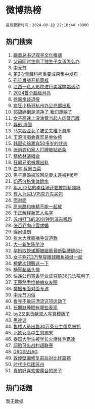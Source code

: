 # 微博热榜

`最后更新时间：2024-08-18 22:10:44 +0800`

## 热门搜索

1. [跟着总书记探寻文化根魂](https://m.weibo.cn/search?containerid=100103type%3D1%26t%3D10%26q%3D%23%E8%B7%9F%E7%9D%80%E6%80%BB%E4%B9%A6%E8%AE%B0%E6%8E%A2%E5%AF%BB%E6%96%87%E5%8C%96%E6%A0%B9%E9%AD%82%23&stream_entry_id=51&isnewpage=1&extparam=seat%3D1%26stream_entry_id%3D51%26c_type%3D51%26dgr%3D0%26cate%3D10103%26q%3D%2523%25E8%25B7%259F%25E7%259D%2580%25E6%2580%25BB%25E4%25B9%25A6%25E8%25AE%25B0%25E6%258E%25A2%25E5%25AF%25BB%25E6%2596%2587%25E5%258C%2596%25E6%25A0%25B9%25E9%25AD%2582%2523%26pos%3D0%26filter_type%3Drealtimehot%26display_time%3D1723990243%26pre_seqid%3D172399024321003155917)
1. [父母同时生病了独生子女该怎么办](https://m.weibo.cn/search?containerid=100103type%3D1%26t%3D10%26q%3D%23%E7%88%B6%E6%AF%8D%E5%90%8C%E6%97%B6%E7%94%9F%E7%97%85%E4%BA%86%E7%8B%AC%E7%94%9F%E5%AD%90%E5%A5%B3%E8%AF%A5%E6%80%8E%E4%B9%88%E5%8A%9E%23&stream_entry_id=31&isnewpage=1&extparam=seat%3D1%26stream_entry_id%3D31%26q%3D%2523%25E7%2588%25B6%25E6%25AF%258D%25E5%2590%258C%25E6%2597%25B6%25E7%2594%259F%25E7%2597%2585%25E4%25BA%2586%25E7%258B%25AC%25E7%2594%259F%25E5%25AD%2590%25E5%25A5%25B3%25E8%25AF%25A5%25E6%2580%258E%25E4%25B9%2588%25E5%258A%259E%2523%26dgr%3D0%26band_rank%3D1%26pos%3D0%26filter_type%3Drealtimehot%26c_type%3D31%26cate%3D5001%26realpos%3D1%26lcate%3D5001%26flag%3D2%26display_time%3D1723990243%26pre_seqid%3D172399024321003155917)
1. [中元节](https://m.weibo.cn/search?containerid=100103type%3D1%26t%3D10%26q%3D%E4%B8%AD%E5%85%83%E8%8A%82&stream_entry_id=31&isnewpage=1&extparam=seat%3D1%26stream_entry_id%3D31%26q%3D%25E4%25B8%25AD%25E5%2585%2583%25E8%258A%2582%26dgr%3D0%26band_rank%3D2%26pos%3D1%26filter_type%3Drealtimehot%26c_type%3D31%26cate%3D5001%26realpos%3D2%26lcate%3D5001%26flag%3D16%26display_time%3D1723990243%26pre_seqid%3D172399024321003155917)
1. [第2次青藏科考重要成果集中发布](https://m.weibo.cn/search?containerid=100103type%3D1%26t%3D10%26q%3D%23%E7%AC%AC2%E6%AC%A1%E9%9D%92%E8%97%8F%E7%A7%91%E8%80%83%E9%87%8D%E8%A6%81%E6%88%90%E6%9E%9C%E9%9B%86%E4%B8%AD%E5%8F%91%E5%B8%83%23&stream_entry_id=31&isnewpage=1&extparam=seat%3D1%26stream_entry_id%3D31%26q%3D%2523%25E7%25AC%25AC2%25E6%25AC%25A1%25E9%259D%2592%25E8%2597%258F%25E7%25A7%2591%25E8%2580%2583%25E9%2587%258D%25E8%25A6%2581%25E6%2588%2590%25E6%259E%259C%25E9%259B%2586%25E4%25B8%25AD%25E5%258F%2591%25E5%25B8%2583%2523%26dgr%3D0%26band_rank%3D3%26pos%3D2%26filter_type%3Drealtimehot%26c_type%3D31%26cate%3D5001%26realpos%3D3%26lcate%3D5001%26flag%3D1%26display_time%3D1723990243%26pre_seqid%3D172399024321003155917)
1. [孔笙肖战开机同框](https://m.weibo.cn/search?containerid=100103type%3D1%26t%3D10%26q%3D%23%E5%AD%94%E7%AC%99%E8%82%96%E6%88%98%E5%BC%80%E6%9C%BA%E5%90%8C%E6%A1%86%23&stream_entry_id=31&isnewpage=1&extparam=seat%3D1%26stream_entry_id%3D31%26q%3D%2523%25E5%25AD%2594%25E7%25AC%2599%25E8%2582%2596%25E6%2588%2598%25E5%25BC%2580%25E6%259C%25BA%25E5%2590%258C%25E6%25A1%2586%2523%26dgr%3D0%26band_rank%3D4%26pos%3D3%26filter_type%3Drealtimehot%26c_type%3D31%26cate%3D5001%26realpos%3D4%26lcate%3D5001%26flag%3D1%26display_time%3D1723990243%26pre_seqid%3D172399024321003155917)
1. [江西一私人影院进行卖淫嫖娼活动](https://m.weibo.cn/search?containerid=100103type%3D1%26t%3D10%26q%3D%23%E6%B1%9F%E8%A5%BF%E4%B8%80%E7%A7%81%E4%BA%BA%E5%BD%B1%E9%99%A2%E8%BF%9B%E8%A1%8C%E5%8D%96%E6%B7%AB%E5%AB%96%E5%A8%BC%E6%B4%BB%E5%8A%A8%23&stream_entry_id=31&isnewpage=1&extparam=seat%3D1%26stream_entry_id%3D31%26q%3D%2523%25E6%25B1%259F%25E8%25A5%25BF%25E4%25B8%2580%25E7%25A7%2581%25E4%25BA%25BA%25E5%25BD%25B1%25E9%2599%25A2%25E8%25BF%259B%25E8%25A1%258C%25E5%258D%2596%25E6%25B7%25AB%25E5%25AB%2596%25E5%25A8%25BC%25E6%25B4%25BB%25E5%258A%25A8%2523%26dgr%3D0%26band_rank%3D5%26pos%3D4%26filter_type%3Drealtimehot%26c_type%3D31%26cate%3D5001%26realpos%3D5%26lcate%3D5001%26flag%3D2%26display_time%3D1723990243%26pre_seqid%3D172399024321003155917)
1. [2024首个超级月亮](https://m.weibo.cn/search?containerid=100103type%3D1%26t%3D10%26q%3D%232024%E9%A6%96%E4%B8%AA%E8%B6%85%E7%BA%A7%E6%9C%88%E4%BA%AE%23&stream_entry_id=31&isnewpage=1&extparam=seat%3D1%26stream_entry_id%3D31%26q%3D%25232024%25E9%25A6%2596%25E4%25B8%25AA%25E8%25B6%2585%25E7%25BA%25A7%25E6%259C%2588%25E4%25BA%25AE%2523%26dgr%3D0%26band_rank%3D6%26pos%3D5%26filter_type%3Drealtimehot%26c_type%3D31%26cate%3D5001%26realpos%3D6%26lcate%3D5001%26flag%3D1%26display_time%3D1723990243%26pre_seqid%3D172399024321003155917)
1. [徐嘉余谈退役](https://m.weibo.cn/search?containerid=100103type%3D1%26t%3D10%26q%3D%23%E5%BE%90%E5%98%89%E4%BD%99%E8%B0%88%E9%80%80%E5%BD%B9%23&stream_entry_id=31&isnewpage=1&extparam=seat%3D1%26stream_entry_id%3D31%26q%3D%2523%25E5%25BE%2590%25E5%2598%2589%25E4%25BD%2599%25E8%25B0%2588%25E9%2580%2580%25E5%25BD%25B9%2523%26dgr%3D0%26band_rank%3D7%26pos%3D6%26filter_type%3Drealtimehot%26c_type%3D31%26cate%3D5001%26realpos%3D7%26lcate%3D5001%26flag%3D0%26display_time%3D1723990243%26pre_seqid%3D172399024321003155917)
1. [疯狂小杨哥杭州办公总部出租](https://m.weibo.cn/search?containerid=100103type%3D1%26t%3D10%26q%3D%23%E7%96%AF%E7%8B%82%E5%B0%8F%E6%9D%A8%E5%93%A5%E6%9D%AD%E5%B7%9E%E5%8A%9E%E5%85%AC%E6%80%BB%E9%83%A8%E5%87%BA%E7%A7%9F%23&stream_entry_id=31&isnewpage=1&extparam=seat%3D1%26stream_entry_id%3D31%26q%3D%2523%25E7%2596%25AF%25E7%258B%2582%25E5%25B0%258F%25E6%259D%25A8%25E5%2593%25A5%25E6%259D%25AD%25E5%25B7%259E%25E5%258A%259E%25E5%2585%25AC%25E6%2580%25BB%25E9%2583%25A8%25E5%2587%25BA%25E7%25A7%259F%2523%26dgr%3D0%26band_rank%3D8%26pos%3D7%26filter_type%3Drealtimehot%26c_type%3D31%26cate%3D5001%26realpos%3D8%26lcate%3D5001%26flag%3D2%26display_time%3D1723990243%26pre_seqid%3D172399024321003155917)
1. [郭碧婷倒是清净了 我们遭殃了](https://m.weibo.cn/search?containerid=100103type%3D1%26t%3D10%26q%3D%E9%83%AD%E7%A2%A7%E5%A9%B7%E5%80%92%E6%98%AF%E6%B8%85%E5%87%80%E4%BA%86+%E6%88%91%E4%BB%AC%E9%81%AD%E6%AE%83%E4%BA%86&stream_entry_id=31&isnewpage=1&extparam=seat%3D1%26stream_entry_id%3D31%26q%3D%25E9%2583%25AD%25E7%25A2%25A7%25E5%25A9%25B7%25E5%2580%2592%25E6%2598%25AF%25E6%25B8%2585%25E5%2587%2580%25E4%25BA%2586%2520%25E6%2588%2591%25E4%25BB%25AC%25E9%2581%25AD%25E6%25AE%2583%25E4%25BA%2586%26dgr%3D0%26band_rank%3D9%26pos%3D8%26filter_type%3Drealtimehot%26c_type%3D31%26cate%3D5001%26realpos%3D9%26lcate%3D5001%26flag%3D2%26display_time%3D1723990243%26pre_seqid%3D172399024321003155917)
1. [女子高速上没油竟当起人肉警示牌](https://m.weibo.cn/search?containerid=100103type%3D1%26t%3D10%26q%3D%23%E5%A5%B3%E5%AD%90%E9%AB%98%E9%80%9F%E4%B8%8A%E6%B2%A1%E6%B2%B9%E7%AB%9F%E5%BD%93%E8%B5%B7%E4%BA%BA%E8%82%89%E8%AD%A6%E7%A4%BA%E7%89%8C%23&stream_entry_id=31&isnewpage=1&extparam=seat%3D1%26stream_entry_id%3D31%26q%3D%2523%25E5%25A5%25B3%25E5%25AD%2590%25E9%25AB%2598%25E9%2580%259F%25E4%25B8%258A%25E6%25B2%25A1%25E6%25B2%25B9%25E7%25AB%259F%25E5%25BD%2593%25E8%25B5%25B7%25E4%25BA%25BA%25E8%2582%2589%25E8%25AD%25A6%25E7%25A4%25BA%25E7%2589%258C%2523%26dgr%3D0%26band_rank%3D10%26pos%3D9%26filter_type%3Drealtimehot%26c_type%3D31%26cate%3D5001%26realpos%3D10%26lcate%3D5001%26flag%3D1%26display_time%3D1723990243%26pre_seqid%3D172399024321003155917)
1. [异形 降智](https://m.weibo.cn/search?containerid=100103type%3D1%26t%3D10%26q%3D%E5%BC%82%E5%BD%A2+%E9%99%8D%E6%99%BA&stream_entry_id=31&isnewpage=1&extparam=seat%3D1%26stream_entry_id%3D31%26q%3D%25E5%25BC%2582%25E5%25BD%25A2%2520%25E9%2599%258D%25E6%2599%25BA%26dgr%3D0%26band_rank%3D11%26pos%3D10%26filter_type%3Drealtimehot%26c_type%3D31%26cate%3D5001%26realpos%3D11%26lcate%3D5001%26flag%3D2%26display_time%3D1723990243%26pre_seqid%3D172399024321003155917)
1. [马来西亚女子被丈夫推下悬崖](https://m.weibo.cn/search?containerid=100103type%3D1%26t%3D10%26q%3D%23%E9%A9%AC%E6%9D%A5%E8%A5%BF%E4%BA%9A%E5%A5%B3%E5%AD%90%E8%A2%AB%E4%B8%88%E5%A4%AB%E6%8E%A8%E4%B8%8B%E6%82%AC%E5%B4%96%23&stream_entry_id=31&isnewpage=1&extparam=seat%3D1%26stream_entry_id%3D31%26q%3D%2523%25E9%25A9%25AC%25E6%259D%25A5%25E8%25A5%25BF%25E4%25BA%259A%25E5%25A5%25B3%25E5%25AD%2590%25E8%25A2%25AB%25E4%25B8%2588%25E5%25A4%25AB%25E6%258E%25A8%25E4%25B8%258B%25E6%2582%25AC%25E5%25B4%2596%2523%26dgr%3D0%26band_rank%3D12%26pos%3D11%26filter_type%3Drealtimehot%26c_type%3D31%26cate%3D5001%26realpos%3D12%26lcate%3D5001%26flag%3D1%26display_time%3D1723990243%26pre_seqid%3D172399024321003155917)
1. [王源演唱会嘉宾是单依纯](https://m.weibo.cn/search?containerid=100103type%3D1%26t%3D10%26q%3D%23%E7%8E%8B%E6%BA%90%E6%BC%94%E5%94%B1%E4%BC%9A%E5%98%89%E5%AE%BE%E6%98%AF%E5%8D%95%E4%BE%9D%E7%BA%AF%23&stream_entry_id=31&isnewpage=1&extparam=seat%3D1%26stream_entry_id%3D31%26q%3D%2523%25E7%258E%258B%25E6%25BA%2590%25E6%25BC%2594%25E5%2594%25B1%25E4%25BC%259A%25E5%2598%2589%25E5%25AE%25BE%25E6%2598%25AF%25E5%258D%2595%25E4%25BE%259D%25E7%25BA%25AF%2523%26dgr%3D0%26band_rank%3D13%26pos%3D12%26filter_type%3Drealtimehot%26c_type%3D31%26cate%3D5001%26realpos%3D13%26lcate%3D5001%26flag%3D0%26display_time%3D1723990243%26pre_seqid%3D172399024321003155917)
1. [韩国恋综嘉宾50多岁的状态](https://m.weibo.cn/search?containerid=100103type%3D1%26t%3D10%26q%3D%23%E9%9F%A9%E5%9B%BD%E6%81%8B%E7%BB%BC%E5%98%89%E5%AE%BE50%E5%A4%9A%E5%B2%81%E7%9A%84%E7%8A%B6%E6%80%81%23&stream_entry_id=31&isnewpage=1&extparam=seat%3D1%26stream_entry_id%3D31%26q%3D%2523%25E9%259F%25A9%25E5%259B%25BD%25E6%2581%258B%25E7%25BB%25BC%25E5%2598%2589%25E5%25AE%25BE50%25E5%25A4%259A%25E5%25B2%2581%25E7%259A%2584%25E7%258A%25B6%25E6%2580%2581%2523%26dgr%3D0%26band_rank%3D14%26pos%3D13%26filter_type%3Drealtimehot%26c_type%3D31%26cate%3D5001%26realpos%3D14%26lcate%3D5001%26flag%3D2%26display_time%3D1723990243%26pre_seqid%3D172399024321003155917)
1. [张雨霏和家人打牌被贴纸条](https://m.weibo.cn/search?containerid=100103type%3D1%26t%3D10%26q%3D%23%E5%BC%A0%E9%9B%A8%E9%9C%8F%E5%92%8C%E5%AE%B6%E4%BA%BA%E6%89%93%E7%89%8C%E8%A2%AB%E8%B4%B4%E7%BA%B8%E6%9D%A1%23&stream_entry_id=31&isnewpage=1&extparam=seat%3D1%26stream_entry_id%3D31%26q%3D%2523%25E5%25BC%25A0%25E9%259B%25A8%25E9%259C%258F%25E5%2592%258C%25E5%25AE%25B6%25E4%25BA%25BA%25E6%2589%2593%25E7%2589%258C%25E8%25A2%25AB%25E8%25B4%25B4%25E7%25BA%25B8%25E6%259D%25A1%2523%26dgr%3D0%26band_rank%3D15%26pos%3D14%26filter_type%3Drealtimehot%26c_type%3D31%26cate%3D5001%26realpos%3D15%26lcate%3D5001%26flag%3D2%26display_time%3D1723990243%26pre_seqid%3D172399024321003155917)
1. [蔡依林演唱会](https://m.weibo.cn/search?containerid=100103type%3D1%26t%3D10%26q%3D%E8%94%A1%E4%BE%9D%E6%9E%97%E6%BC%94%E5%94%B1%E4%BC%9A&stream_entry_id=31&isnewpage=1&extparam=seat%3D1%26stream_entry_id%3D31%26q%3D%25E8%2594%25A1%25E4%25BE%259D%25E6%259E%2597%25E6%25BC%2594%25E5%2594%25B1%25E4%25BC%259A%26dgr%3D0%26band_rank%3D16%26pos%3D15%26filter_type%3Drealtimehot%26c_type%3D31%26cate%3D5001%26realpos%3D16%26lcate%3D5001%26flag%3D1%26display_time%3D1723990243%26pre_seqid%3D172399024321003155917)
1. [狂飙兄弟被爆出轨](https://m.weibo.cn/search?containerid=100103type%3D1%26t%3D10%26q%3D%23%E7%8B%82%E9%A3%99%E5%85%84%E5%BC%9F%E8%A2%AB%E7%88%86%E5%87%BA%E8%BD%A8%23&stream_entry_id=31&isnewpage=1&extparam=seat%3D1%26stream_entry_id%3D31%26q%3D%2523%25E7%258B%2582%25E9%25A3%2599%25E5%2585%2584%25E5%25BC%259F%25E8%25A2%25AB%25E7%2588%2586%25E5%2587%25BA%25E8%25BD%25A8%2523%26dgr%3D0%26band_rank%3D17%26pos%3D16%26filter_type%3Drealtimehot%26c_type%3D31%26cate%3D5001%26realpos%3D17%26lcate%3D5001%26flag%3D2%26display_time%3D1723990243%26pre_seqid%3D172399024321003155917)
1. [白宇 叔圈白菜](https://m.weibo.cn/search?containerid=100103type%3D1%26t%3D10%26q%3D%E7%99%BD%E5%AE%87+%E5%8F%94%E5%9C%88%E7%99%BD%E8%8F%9C&stream_entry_id=31&isnewpage=1&extparam=seat%3D1%26stream_entry_id%3D31%26q%3D%25E7%2599%25BD%25E5%25AE%2587%2520%25E5%258F%2594%25E5%259C%2588%25E7%2599%25BD%25E8%258F%259C%26dgr%3D0%26band_rank%3D18%26pos%3D17%26filter_type%3Drealtimehot%26c_type%3D31%26cate%3D5001%26realpos%3D18%26lcate%3D5001%26flag%3D1%26display_time%3D1723990243%26pre_seqid%3D172399024321003155917)
1. [男子离婚被驳回杀妻未遂被判6年](https://m.weibo.cn/search?containerid=100103type%3D1%26t%3D10%26q%3D%23%E7%94%B7%E5%AD%90%E7%A6%BB%E5%A9%9A%E8%A2%AB%E9%A9%B3%E5%9B%9E%E6%9D%80%E5%A6%BB%E6%9C%AA%E9%81%82%E8%A2%AB%E5%88%A46%E5%B9%B4%23&stream_entry_id=31&isnewpage=1&extparam=seat%3D1%26stream_entry_id%3D31%26q%3D%2523%25E7%2594%25B7%25E5%25AD%2590%25E7%25A6%25BB%25E5%25A9%259A%25E8%25A2%25AB%25E9%25A9%25B3%25E5%259B%259E%25E6%259D%2580%25E5%25A6%25BB%25E6%259C%25AA%25E9%2581%2582%25E8%25A2%25AB%25E5%2588%25A46%25E5%25B9%25B4%2523%26dgr%3D0%26band_rank%3D19%26pos%3D18%26filter_type%3Drealtimehot%26c_type%3D31%26cate%3D5001%26realpos%3D19%26lcate%3D5001%26flag%3D0%26display_time%3D1723990243%26pre_seqid%3D172399024321003155917)
1. [奶茶价格集体跳水](https://m.weibo.cn/search?containerid=100103type%3D1%26t%3D10%26q%3D%23%E5%A5%B6%E8%8C%B6%E4%BB%B7%E6%A0%BC%E9%9B%86%E4%BD%93%E8%B7%B3%E6%B0%B4%23&stream_entry_id=31&isnewpage=1&extparam=seat%3D1%26stream_entry_id%3D31%26q%3D%2523%25E5%25A5%25B6%25E8%258C%25B6%25E4%25BB%25B7%25E6%25A0%25BC%25E9%259B%2586%25E4%25BD%2593%25E8%25B7%25B3%25E6%25B0%25B4%2523%26dgr%3D0%26band_rank%3D20%26pos%3D19%26filter_type%3Drealtimehot%26c_type%3D31%26cate%3D5001%26realpos%3D20%26lcate%3D5001%26flag%3D0%26display_time%3D1723990243%26pre_seqid%3D172399024321003155917)
1. [年入22亿的李佳琦还要披荆斩棘吗](https://m.weibo.cn/search?containerid=100103type%3D1%26t%3D10%26q%3D%23%E5%B9%B4%E5%85%A522%E4%BA%BF%E7%9A%84%E6%9D%8E%E4%BD%B3%E7%90%A6%E8%BF%98%E8%A6%81%E6%8A%AB%E8%8D%86%E6%96%A9%E6%A3%98%E5%90%97%23&stream_entry_id=31&isnewpage=1&extparam=seat%3D1%26stream_entry_id%3D31%26q%3D%2523%25E5%25B9%25B4%25E5%2585%25A522%25E4%25BA%25BF%25E7%259A%2584%25E6%259D%258E%25E4%25BD%25B3%25E7%2590%25A6%25E8%25BF%2598%25E8%25A6%2581%25E6%258A%25AB%25E8%258D%2586%25E6%2596%25A9%25E6%25A3%2598%25E5%2590%2597%2523%26dgr%3D0%26band_rank%3D21%26pos%3D20%26filter_type%3Drealtimehot%26c_type%3D31%26cate%3D5001%26realpos%3D21%26lcate%3D5001%26flag%3D0%26display_time%3D1723990243%26pre_seqid%3D172399024321003155917)
1. [有人为买LV巧克力先买包](https://m.weibo.cn/search?containerid=100103type%3D1%26t%3D10%26q%3D%23%E6%9C%89%E4%BA%BA%E4%B8%BA%E4%B9%B0LV%E5%B7%A7%E5%85%8B%E5%8A%9B%E5%85%88%E4%B9%B0%E5%8C%85%23&stream_entry_id=31&isnewpage=1&extparam=seat%3D1%26stream_entry_id%3D31%26q%3D%2523%25E6%259C%2589%25E4%25BA%25BA%25E4%25B8%25BA%25E4%25B9%25B0LV%25E5%25B7%25A7%25E5%2585%258B%25E5%258A%259B%25E5%2585%2588%25E4%25B9%25B0%25E5%258C%2585%2523%26dgr%3D0%26band_rank%3D22%26pos%3D21%26filter_type%3Drealtimehot%26c_type%3D31%26cate%3D5001%26realpos%3D22%26lcate%3D5001%26flag%3D0%26display_time%3D1723990243%26pre_seqid%3D172399024321003155917)
1. [面对面](https://m.weibo.cn/search?containerid=100103type%3D1%26t%3D10%26q%3D%E9%9D%A2%E5%AF%B9%E9%9D%A2&stream_entry_id=31&isnewpage=1&extparam=seat%3D1%26stream_entry_id%3D31%26q%3D%25E9%259D%25A2%25E5%25AF%25B9%25E9%259D%25A2%26dgr%3D0%26band_rank%3D23%26pos%3D22%26filter_type%3Drealtimehot%26c_type%3D31%26cate%3D5001%26realpos%3D23%26lcate%3D5001%26flag%3D1%26display_time%3D1723990243%26pre_seqid%3D172399024321003155917)
1. [原来醋和味精不能一起放](https://m.weibo.cn/search?containerid=100103type%3D1%26t%3D10%26q%3D%23%E5%8E%9F%E6%9D%A5%E9%86%8B%E5%92%8C%E5%91%B3%E7%B2%BE%E4%B8%8D%E8%83%BD%E4%B8%80%E8%B5%B7%E6%94%BE%23&stream_entry_id=31&isnewpage=1&extparam=seat%3D1%26stream_entry_id%3D31%26q%3D%2523%25E5%258E%259F%25E6%259D%25A5%25E9%2586%258B%25E5%2592%258C%25E5%2591%25B3%25E7%25B2%25BE%25E4%25B8%258D%25E8%2583%25BD%25E4%25B8%2580%25E8%25B5%25B7%25E6%2594%25BE%2523%26dgr%3D0%26band_rank%3D24%26pos%3D23%26filter_type%3Drealtimehot%26c_type%3D31%26cate%3D5001%26realpos%3D24%26lcate%3D5001%26flag%3D1%26display_time%3D1723990243%26pre_seqid%3D172399024321003155917)
1. [于正解释新艺人名字](https://m.weibo.cn/search?containerid=100103type%3D1%26t%3D10%26q%3D%23%E4%BA%8E%E6%AD%A3%E8%A7%A3%E9%87%8A%E6%96%B0%E8%89%BA%E4%BA%BA%E5%90%8D%E5%AD%97%23&stream_entry_id=31&isnewpage=1&extparam=seat%3D1%26stream_entry_id%3D31%26q%3D%2523%25E4%25BA%258E%25E6%25AD%25A3%25E8%25A7%25A3%25E9%2587%258A%25E6%2596%25B0%25E8%2589%25BA%25E4%25BA%25BA%25E5%2590%258D%25E5%25AD%2597%2523%26dgr%3D0%26band_rank%3D25%26pos%3D24%26filter_type%3Drealtimehot%26c_type%3D31%26cate%3D5001%26realpos%3D25%26lcate%3D5001%26flag%3D1%26display_time%3D1723990243%26pre_seqid%3D172399024321003155917)
1. [苏州打飞的30分钟到浦东机场](https://m.weibo.cn/search?containerid=100103type%3D1%26t%3D10%26q%3D%23%E8%8B%8F%E5%B7%9E%E6%89%93%E9%A3%9E%E7%9A%8430%E5%88%86%E9%92%9F%E5%88%B0%E6%B5%A6%E4%B8%9C%E6%9C%BA%E5%9C%BA%23&stream_entry_id=31&isnewpage=1&extparam=seat%3D1%26stream_entry_id%3D31%26q%3D%2523%25E8%258B%258F%25E5%25B7%259E%25E6%2589%2593%25E9%25A3%259E%25E7%259A%258430%25E5%2588%2586%25E9%2592%259F%25E5%2588%25B0%25E6%25B5%25A6%25E4%25B8%259C%25E6%259C%25BA%25E5%259C%25BA%2523%26dgr%3D0%26band_rank%3D26%26pos%3D25%26filter_type%3Drealtimehot%26c_type%3D31%26cate%3D5001%26realpos%3D26%26lcate%3D5001%26flag%3D0%26display_time%3D1723990243%26pre_seqid%3D172399024321003155917)
1. [张百乔向小雪求婚](https://m.weibo.cn/search?containerid=100103type%3D1%26t%3D10%26q%3D%23%E5%BC%A0%E7%99%BE%E4%B9%94%E5%90%91%E5%B0%8F%E9%9B%AA%E6%B1%82%E5%A9%9A%23&stream_entry_id=31&isnewpage=1&extparam=seat%3D1%26stream_entry_id%3D31%26q%3D%2523%25E5%25BC%25A0%25E7%2599%25BE%25E4%25B9%2594%25E5%2590%2591%25E5%25B0%258F%25E9%259B%25AA%25E6%25B1%2582%25E5%25A9%259A%2523%26dgr%3D0%26band_rank%3D27%26pos%3D26%26filter_type%3Drealtimehot%26c_type%3D31%26cate%3D5001%26realpos%3D27%26lcate%3D5001%26flag%3D0%26display_time%3D1723990243%26pre_seqid%3D172399024321003155917)
1. [得闲谨制](https://m.weibo.cn/search?containerid=100103type%3D1%26t%3D10%26q%3D%E5%BE%97%E9%97%B2%E8%B0%A8%E5%88%B6&stream_entry_id=31&isnewpage=1&extparam=seat%3D1%26stream_entry_id%3D31%26q%3D%25E5%25BE%2597%25E9%2597%25B2%25E8%25B0%25A8%25E5%2588%25B6%26dgr%3D0%26band_rank%3D28%26pos%3D27%26filter_type%3Drealtimehot%26c_type%3D31%26cate%3D5001%26realpos%3D28%26lcate%3D5001%26flag%3D1%26display_time%3D1723990243%26pre_seqid%3D172399024321003155917)
1. [张大大就直播争议道歉](https://m.weibo.cn/search?containerid=100103type%3D1%26t%3D10%26q%3D%23%E5%BC%A0%E5%A4%A7%E5%A4%A7%E5%B0%B1%E7%9B%B4%E6%92%AD%E4%BA%89%E8%AE%AE%E9%81%93%E6%AD%89%23&stream_entry_id=31&isnewpage=1&extparam=seat%3D1%26stream_entry_id%3D31%26q%3D%2523%25E5%25BC%25A0%25E5%25A4%25A7%25E5%25A4%25A7%25E5%25B0%25B1%25E7%259B%25B4%25E6%2592%25AD%25E4%25BA%2589%25E8%25AE%25AE%25E9%2581%2593%25E6%25AD%2589%2523%26dgr%3D0%26band_rank%3D29%26pos%3D28%26filter_type%3Drealtimehot%26c_type%3D31%26cate%3D5001%26realpos%3D29%26lcate%3D5001%26flag%3D1%26display_time%3D1723990243%26pre_seqid%3D172399024321003155917)
1. [大一新生陈芋汐](https://m.weibo.cn/search?containerid=100103type%3D1%26t%3D10%26q%3D%E5%A4%A7%E4%B8%80%E6%96%B0%E7%94%9F%E9%99%88%E8%8A%8B%E6%B1%90&stream_entry_id=31&isnewpage=1&extparam=seat%3D1%26stream_entry_id%3D31%26q%3D%25E5%25A4%25A7%25E4%25B8%2580%25E6%2596%25B0%25E7%2594%259F%25E9%2599%2588%25E8%258A%258B%25E6%25B1%2590%26dgr%3D0%26band_rank%3D30%26pos%3D29%26filter_type%3Drealtimehot%26c_type%3D31%26cate%3D5001%26realpos%3D30%26lcate%3D5001%26flag%3D0%26display_time%3D1723990243%26pre_seqid%3D172399024321003155917)
1. [孕妈取快递脚被砸筋骨断裂硬缝8针](https://m.weibo.cn/search?containerid=100103type%3D1%26t%3D10%26q%3D%23%E5%AD%95%E5%A6%88%E5%8F%96%E5%BF%AB%E9%80%92%E8%84%9A%E8%A2%AB%E7%A0%B8%E7%AD%8B%E9%AA%A8%E6%96%AD%E8%A3%82%E7%A1%AC%E7%BC%9D8%E9%92%88%23&stream_entry_id=31&isnewpage=1&extparam=seat%3D1%26stream_entry_id%3D31%26q%3D%2523%25E5%25AD%2595%25E5%25A6%2588%25E5%258F%2596%25E5%25BF%25AB%25E9%2580%2592%25E8%2584%259A%25E8%25A2%25AB%25E7%25A0%25B8%25E7%25AD%258B%25E9%25AA%25A8%25E6%2596%25AD%25E8%25A3%2582%25E7%25A1%25AC%25E7%25BC%259D8%25E9%2592%2588%2523%26dgr%3D0%26band_rank%3D31%26pos%3D30%26filter_type%3Drealtimehot%26c_type%3D31%26cate%3D5001%26realpos%3D31%26lcate%3D5001%26flag%3D0%26display_time%3D1723990243%26pre_seqid%3D172399024321003155917)
1. [女子称花3万整容眼球眼角被缝一起](https://m.weibo.cn/search?containerid=100103type%3D1%26t%3D10%26q%3D%23%E5%A5%B3%E5%AD%90%E7%A7%B0%E8%8A%B13%E4%B8%87%E6%95%B4%E5%AE%B9%E7%9C%BC%E7%90%83%E7%9C%BC%E8%A7%92%E8%A2%AB%E7%BC%9D%E4%B8%80%E8%B5%B7%23&stream_entry_id=31&isnewpage=1&extparam=seat%3D1%26stream_entry_id%3D31%26q%3D%2523%25E5%25A5%25B3%25E5%25AD%2590%25E7%25A7%25B0%25E8%258A%25B13%25E4%25B8%2587%25E6%2595%25B4%25E5%25AE%25B9%25E7%259C%25BC%25E7%2590%2583%25E7%259C%25BC%25E8%25A7%2592%25E8%25A2%25AB%25E7%25BC%259D%25E4%25B8%2580%25E8%25B5%25B7%2523%26dgr%3D0%26band_rank%3D32%26pos%3D31%26filter_type%3Drealtimehot%26c_type%3D31%26cate%3D5001%26realpos%3D32%26lcate%3D5001%26flag%3D0%26display_time%3D1723990243%26pre_seqid%3D172399024321003155917)
1. [檀健次顶胯这一下](https://m.weibo.cn/search?containerid=100103type%3D1%26t%3D10%26q%3D%E6%AA%80%E5%81%A5%E6%AC%A1%E9%A1%B6%E8%83%AF%E8%BF%99%E4%B8%80%E4%B8%8B&stream_entry_id=31&isnewpage=1&extparam=seat%3D1%26stream_entry_id%3D31%26q%3D%25E6%25AA%2580%25E5%2581%25A5%25E6%25AC%25A1%25E9%25A1%25B6%25E8%2583%25AF%25E8%25BF%2599%25E4%25B8%2580%25E4%25B8%258B%26dgr%3D0%26band_rank%3D33%26pos%3D32%26filter_type%3Drealtimehot%26c_type%3D31%26cate%3D5001%26realpos%3D33%26lcate%3D5001%26flag%3D0%26display_time%3D1723990243%26pre_seqid%3D172399024321003155917)
1. [杨幂超话头像](https://m.weibo.cn/search?containerid=100103type%3D1%26t%3D10%26q%3D%E6%9D%A8%E5%B9%82%E8%B6%85%E8%AF%9D%E5%A4%B4%E5%83%8F&stream_entry_id=31&isnewpage=1&extparam=seat%3D1%26stream_entry_id%3D31%26q%3D%25E6%259D%25A8%25E5%25B9%2582%25E8%25B6%2585%25E8%25AF%259D%25E5%25A4%25B4%25E5%2583%258F%26dgr%3D0%26band_rank%3D34%26pos%3D33%26filter_type%3Drealtimehot%26c_type%3D31%26cate%3D5001%26realpos%3D34%26lcate%3D5001%26flag%3D0%26display_time%3D1723990243%26pre_seqid%3D172399024321003155917)
1. [快递公司寄丢毕业证只赔36元法院判了](https://m.weibo.cn/search?containerid=100103type%3D1%26t%3D10%26q%3D%23%E5%BF%AB%E9%80%92%E5%85%AC%E5%8F%B8%E5%AF%84%E4%B8%A2%E6%AF%95%E4%B8%9A%E8%AF%81%E5%8F%AA%E8%B5%9436%E5%85%83%E6%B3%95%E9%99%A2%E5%88%A4%E4%BA%86%23&stream_entry_id=31&isnewpage=1&extparam=seat%3D1%26stream_entry_id%3D31%26q%3D%2523%25E5%25BF%25AB%25E9%2580%2592%25E5%2585%25AC%25E5%258F%25B8%25E5%25AF%2584%25E4%25B8%25A2%25E6%25AF%2595%25E4%25B8%259A%25E8%25AF%2581%25E5%258F%25AA%25E8%25B5%259436%25E5%2585%2583%25E6%25B3%2595%25E9%2599%25A2%25E5%2588%25A4%25E4%25BA%2586%2523%26dgr%3D0%26band_rank%3D35%26pos%3D34%26filter_type%3Drealtimehot%26c_type%3D31%26cate%3D5001%26realpos%3D35%26lcate%3D5001%26flag%3D1%26display_time%3D1723990243%26pre_seqid%3D172399024321003155917)
1. [王楚然手绘蛐蛐友友图](https://m.weibo.cn/search?containerid=100103type%3D1%26t%3D10%26q%3D%E7%8E%8B%E6%A5%9A%E7%84%B6%E6%89%8B%E7%BB%98%E8%9B%90%E8%9B%90%E5%8F%8B%E5%8F%8B%E5%9B%BE&stream_entry_id=31&isnewpage=1&extparam=seat%3D1%26stream_entry_id%3D31%26q%3D%25E7%258E%258B%25E6%25A5%259A%25E7%2584%25B6%25E6%2589%258B%25E7%25BB%2598%25E8%259B%2590%25E8%259B%2590%25E5%258F%258B%25E5%258F%258B%25E5%259B%25BE%26dgr%3D0%26band_rank%3D36%26pos%3D35%26filter_type%3Drealtimehot%26c_type%3D31%26cate%3D5001%26realpos%3D36%26lcate%3D5001%26flag%3D1%26display_time%3D1723990243%26pre_seqid%3D172399024321003155917)
1. [樊振东面对面专访](https://m.weibo.cn/search?containerid=100103type%3D1%26t%3D10%26q%3D%E6%A8%8A%E6%8C%AF%E4%B8%9C%E9%9D%A2%E5%AF%B9%E9%9D%A2%E4%B8%93%E8%AE%BF&stream_entry_id=31&isnewpage=1&extparam=seat%3D1%26stream_entry_id%3D31%26q%3D%25E6%25A8%258A%25E6%258C%25AF%25E4%25B8%259C%25E9%259D%25A2%25E5%25AF%25B9%25E9%259D%25A2%25E4%25B8%2593%25E8%25AE%25BF%26dgr%3D0%26band_rank%3D37%26pos%3D36%26filter_type%3Drealtimehot%26c_type%3D31%26cate%3D5001%26realpos%3D37%26lcate%3D5001%26flag%3D1%26display_time%3D1723990243%26pre_seqid%3D172399024321003155917)
1. [中元节习俗](https://m.weibo.cn/search?containerid=100103type%3D1%26t%3D10%26q%3D%E4%B8%AD%E5%85%83%E8%8A%82%E4%B9%A0%E4%BF%97&stream_entry_id=31&isnewpage=1&extparam=seat%3D1%26stream_entry_id%3D31%26q%3D%25E4%25B8%25AD%25E5%2585%2583%25E8%258A%2582%25E4%25B9%25A0%25E4%25BF%2597%26dgr%3D0%26band_rank%3D38%26pos%3D37%26filter_type%3Drealtimehot%26c_type%3D31%26cate%3D5001%26realpos%3D38%26lcate%3D5001%26flag%3D1%26display_time%3D1723990243%26pre_seqid%3D172399024321003155917)
1. [看完不敢玩漂流这项运动了](https://m.weibo.cn/search?containerid=100103type%3D1%26t%3D10%26q%3D%E7%9C%8B%E5%AE%8C%E4%B8%8D%E6%95%A2%E7%8E%A9%E6%BC%82%E6%B5%81%E8%BF%99%E9%A1%B9%E8%BF%90%E5%8A%A8%E4%BA%86&stream_entry_id=31&isnewpage=1&extparam=seat%3D1%26stream_entry_id%3D31%26q%3D%25E7%259C%258B%25E5%25AE%258C%25E4%25B8%258D%25E6%2595%25A2%25E7%258E%25A9%25E6%25BC%2582%25E6%25B5%2581%25E8%25BF%2599%25E9%25A1%25B9%25E8%25BF%2590%25E5%258A%25A8%25E4%25BA%2586%26dgr%3D0%26band_rank%3D39%26pos%3D38%26filter_type%3Drealtimehot%26c_type%3D31%26cate%3D5001%26realpos%3D39%26lcate%3D5001%26flag%3D0%26display_time%3D1723990243%26pre_seqid%3D172399024321003155917)
1. [长期缺睡眠有哪些表现](https://m.weibo.cn/search?containerid=100103type%3D1%26t%3D10%26q%3D%E9%95%BF%E6%9C%9F%E7%BC%BA%E7%9D%A1%E7%9C%A0%E6%9C%89%E5%93%AA%E4%BA%9B%E8%A1%A8%E7%8E%B0&stream_entry_id=31&isnewpage=1&extparam=seat%3D1%26stream_entry_id%3D31%26q%3D%25E9%2595%25BF%25E6%259C%259F%25E7%25BC%25BA%25E7%259D%25A1%25E7%259C%25A0%25E6%259C%2589%25E5%2593%25AA%25E4%25BA%259B%25E8%25A1%25A8%25E7%258E%25B0%26dgr%3D0%26band_rank%3D40%26pos%3D39%26filter_type%3Drealtimehot%26c_type%3D31%26cate%3D5001%26realpos%3D40%26lcate%3D5001%26flag%3D0%26display_time%3D1723990243%26pre_seqid%3D172399024321003155917)
1. [by2又来贡献双人写真模版了](https://m.weibo.cn/search?containerid=100103type%3D1%26t%3D10%26q%3D%23by2%E5%8F%88%E6%9D%A5%E8%B4%A1%E7%8C%AE%E5%8F%8C%E4%BA%BA%E5%86%99%E7%9C%9F%E6%A8%A1%E7%89%88%E4%BA%86%23&stream_entry_id=31&isnewpage=1&extparam=seat%3D1%26stream_entry_id%3D31%26q%3D%2523by2%25E5%258F%2588%25E6%259D%25A5%25E8%25B4%25A1%25E7%258C%25AE%25E5%258F%258C%25E4%25BA%25BA%25E5%2586%2599%25E7%259C%259F%25E6%25A8%25A1%25E7%2589%2588%25E4%25BA%2586%2523%26dgr%3D0%26band_rank%3D41%26pos%3D40%26filter_type%3Drealtimehot%26c_type%3D31%26cate%3D5001%26realpos%3D41%26lcate%3D5001%26flag%3D0%26display_time%3D1723990243%26pre_seqid%3D172399024321003155917)
1. [黑神话](https://m.weibo.cn/search?containerid=100103type%3D1%26t%3D10%26q%3D%E9%BB%91%E7%A5%9E%E8%AF%9D&stream_entry_id=31&isnewpage=1&extparam=seat%3D1%26stream_entry_id%3D31%26q%3D%25E9%25BB%2591%25E7%25A5%259E%25E8%25AF%259D%26dgr%3D0%26band_rank%3D42%26pos%3D41%26filter_type%3Drealtimehot%26c_type%3D31%26cate%3D5001%26realpos%3D42%26lcate%3D5001%26flag%3D0%26display_time%3D1723990243%26pre_seqid%3D172399024321003155917)
1. [售楼人员出售30万条业主信息被抓](https://m.weibo.cn/search?containerid=100103type%3D1%26t%3D10%26q%3D%23%E5%94%AE%E6%A5%BC%E4%BA%BA%E5%91%98%E5%87%BA%E5%94%AE30%E4%B8%87%E6%9D%A1%E4%B8%9A%E4%B8%BB%E4%BF%A1%E6%81%AF%E8%A2%AB%E6%8A%93%23&stream_entry_id=31&isnewpage=1&extparam=seat%3D1%26stream_entry_id%3D31%26q%3D%2523%25E5%2594%25AE%25E6%25A5%25BC%25E4%25BA%25BA%25E5%2591%2598%25E5%2587%25BA%25E5%2594%25AE30%25E4%25B8%2587%25E6%259D%25A1%25E4%25B8%259A%25E4%25B8%25BB%25E4%25BF%25A1%25E6%2581%25AF%25E8%25A2%25AB%25E6%258A%2593%2523%26dgr%3D0%26band_rank%3D43%26pos%3D42%26filter_type%3Drealtimehot%26c_type%3D31%26cate%3D5001%26realpos%3D43%26lcate%3D5001%26flag%3D1%26display_time%3D1723990243%26pre_seqid%3D172399024321003155917)
1. [北欧女高中生的周末](https://m.weibo.cn/search?containerid=100103type%3D1%26t%3D10%26q%3D%E5%8C%97%E6%AC%A7%E5%A5%B3%E9%AB%98%E4%B8%AD%E7%94%9F%E7%9A%84%E5%91%A8%E6%9C%AB&stream_entry_id=31&isnewpage=1&extparam=seat%3D1%26stream_entry_id%3D31%26q%3D%25E5%258C%2597%25E6%25AC%25A7%25E5%25A5%25B3%25E9%25AB%2598%25E4%25B8%25AD%25E7%2594%259F%25E7%259A%2584%25E5%2591%25A8%25E6%259C%25AB%26dgr%3D0%26band_rank%3D44%26pos%3D43%26filter_type%3Drealtimehot%26c_type%3D31%26cate%3D5001%26realpos%3D44%26lcate%3D5001%26flag%3D1%26display_time%3D1723990243%26pre_seqid%3D172399024321003155917)
1. [泰国大学生被学长火烧体毛霸凌](https://m.weibo.cn/search?containerid=100103type%3D1%26t%3D10%26q%3D%23%E6%B3%B0%E5%9B%BD%E5%A4%A7%E5%AD%A6%E7%94%9F%E8%A2%AB%E5%AD%A6%E9%95%BF%E7%81%AB%E7%83%A7%E4%BD%93%E6%AF%9B%E9%9C%B8%E5%87%8C%23&stream_entry_id=31&isnewpage=1&extparam=seat%3D1%26stream_entry_id%3D31%26q%3D%2523%25E6%25B3%25B0%25E5%259B%25BD%25E5%25A4%25A7%25E5%25AD%25A6%25E7%2594%259F%25E8%25A2%25AB%25E5%25AD%25A6%25E9%2595%25BF%25E7%2581%25AB%25E7%2583%25A7%25E4%25BD%2593%25E6%25AF%259B%25E9%259C%25B8%25E5%2587%258C%2523%26dgr%3D0%26band_rank%3D45%26pos%3D44%26filter_type%3Drealtimehot%26c_type%3D31%26cate%3D5001%26realpos%3D45%26lcate%3D5001%26flag%3D0%26display_time%3D1723990243%26pre_seqid%3D172399024321003155917)
1. [邱贻可出战村超联赛](https://m.weibo.cn/search?containerid=100103type%3D1%26t%3D10%26q%3D%23%E9%82%B1%E8%B4%BB%E5%8F%AF%E5%87%BA%E6%88%98%E6%9D%91%E8%B6%85%E8%81%94%E8%B5%9B%23&stream_entry_id=31&isnewpage=1&extparam=seat%3D1%26stream_entry_id%3D31%26q%3D%2523%25E9%2582%25B1%25E8%25B4%25BB%25E5%258F%25AF%25E5%2587%25BA%25E6%2588%2598%25E6%259D%2591%25E8%25B6%2585%25E8%2581%2594%25E8%25B5%259B%2523%26dgr%3D0%26band_rank%3D46%26pos%3D45%26filter_type%3Drealtimehot%26c_type%3D31%26cate%3D5001%26realpos%3D46%26lcate%3D5001%26flag%3D0%26display_time%3D1723990243%26pre_seqid%3D172399024321003155917)
1. [DRG对战AG](https://m.weibo.cn/search?containerid=100103type%3D1%26t%3D10%26q%3D%23DRG%E5%AF%B9%E6%88%98AG%23&stream_entry_id=31&isnewpage=1&extparam=seat%3D1%26stream_entry_id%3D31%26q%3D%2523DRG%25E5%25AF%25B9%25E6%2588%2598AG%2523%26dgr%3D0%26band_rank%3D47%26pos%3D46%26filter_type%3Drealtimehot%26c_type%3D31%26cate%3D5001%26realpos%3D47%26lcate%3D5001%26flag%3D1%26display_time%3D1723990243%26pre_seqid%3D172399024321003155917)
1. [敦煌壁画修复前后对比好震撼](https://m.weibo.cn/search?containerid=100103type%3D1%26t%3D10%26q%3D%23%E6%95%A6%E7%85%8C%E5%A3%81%E7%94%BB%E4%BF%AE%E5%A4%8D%E5%89%8D%E5%90%8E%E5%AF%B9%E6%AF%94%E5%A5%BD%E9%9C%87%E6%92%BC%23&stream_entry_id=31&isnewpage=1&extparam=seat%3D1%26stream_entry_id%3D31%26q%3D%2523%25E6%2595%25A6%25E7%2585%258C%25E5%25A3%2581%25E7%2594%25BB%25E4%25BF%25AE%25E5%25A4%258D%25E5%2589%258D%25E5%2590%258E%25E5%25AF%25B9%25E6%25AF%2594%25E5%25A5%25BD%25E9%259C%2587%25E6%2592%25BC%2523%26dgr%3D0%26band_rank%3D48%26pos%3D47%26filter_type%3Drealtimehot%26c_type%3D31%26cate%3D5001%26realpos%3D48%26lcate%3D5001%26flag%3D1%26display_time%3D1723990243%26pre_seqid%3D172399024321003155917)
1. [时代少年团苏州](https://m.weibo.cn/search?containerid=100103type%3D1%26t%3D10%26q%3D%E6%97%B6%E4%BB%A3%E5%B0%91%E5%B9%B4%E5%9B%A2%E8%8B%8F%E5%B7%9E&stream_entry_id=31&isnewpage=1&extparam=seat%3D1%26stream_entry_id%3D31%26q%3D%25E6%2597%25B6%25E4%25BB%25A3%25E5%25B0%2591%25E5%25B9%25B4%25E5%259B%25A2%25E8%258B%258F%25E5%25B7%259E%26dgr%3D0%26band_rank%3D49%26pos%3D48%26filter_type%3Drealtimehot%26c_type%3D31%26cate%3D5001%26realpos%3D49%26lcate%3D5001%26flag%3D0%26display_time%3D1723990243%26pre_seqid%3D172399024321003155917)
1. [真的好喜欢带露台的房子](https://m.weibo.cn/search?containerid=100103type%3D1%26t%3D10%26q%3D%23%E7%9C%9F%E7%9A%84%E5%A5%BD%E5%96%9C%E6%AC%A2%E5%B8%A6%E9%9C%B2%E5%8F%B0%E7%9A%84%E6%88%BF%E5%AD%90%23&stream_entry_id=31&isnewpage=1&extparam=seat%3D1%26stream_entry_id%3D31%26q%3D%2523%25E7%259C%259F%25E7%259A%2584%25E5%25A5%25BD%25E5%2596%259C%25E6%25AC%25A2%25E5%25B8%25A6%25E9%259C%25B2%25E5%258F%25B0%25E7%259A%2584%25E6%2588%25BF%25E5%25AD%2590%2523%26dgr%3D0%26band_rank%3D50%26pos%3D49%26filter_type%3Drealtimehot%26c_type%3D31%26cate%3D5001%26realpos%3D50%26lcate%3D5001%26flag%3D1%26display_time%3D1723990243%26pre_seqid%3D172399024321003155917)

## 热门话题

暂无数据

